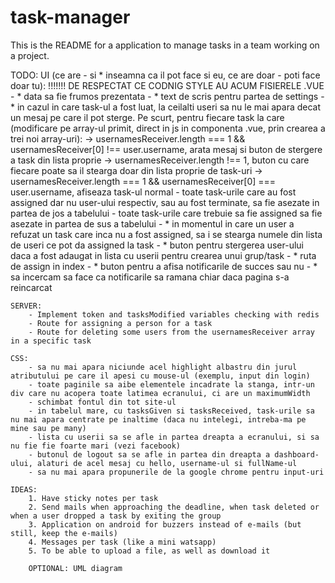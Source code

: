 # task-manager

This is the README for a application to manage tasks in a team working on a project.

TODO: 
	UI (ce are - si * inseamna ca il pot face si eu, ce are doar - poti face doar tu):
	!!!!!!! DE RESPECTAT CE CODNIG STYLE AU ACUM FISIERELE .VUE
		- * data sa fie frumos prezentata
		- * text de scris pentru partea de settings
		- * in cazul in care task-ul a fost luat, la ceilalti useri sa nu le mai apara decat un mesaj pe care il pot sterge. Pe scurt, pentru fiecare task la care (modificare pe array-ul primit, direct in js in componenta .vue, prin crearea a trei noi array-uri):
			-> usernamesReceiver.length === 1 && usernamesReceiver[0] !== user.username, arata mesaj si buton de stergere a task din lista proprie
			-> usernamesReceiver.length !== 1, buton cu care fiecare poate sa il stearga doar din lista proprie de task-uri
			-> usernamesReceiver.length === 1 && usernamesReceiver[0] === user.username, afiseaza task-ul normal
		- toate task-urile care au fost assigned dar nu user-ului respectiv, sau au fost terminate, sa fie asezate in partea de jos a tabelului
		- toate task-urile care trebuie sa fie assigned sa fie asezate in partea de sus a tabelului
		- * in momentul in care un user a refuzat un task care inca nu a fost assigned, sa i se stearga numele din lista de useri ce pot da assigned la task
		- * buton pentru stergerea user-ului daca a fost adaugat in lista cu userii pentru crearea unui grup/task
		- * ruta de assign in index
		- * buton pentru a afisa notificarile de succes sau nu
		- * sa incercam sa face ca notificarile sa ramana chiar daca pagina s-a reincarcat

	SERVER:
		- Implement token and tasksModified variables checking with redis
		- Route for assigning a person for a task
		- Route for deleting some users from the usernamesReceiver array in a specific task

	CSS:
		- sa nu mai apara niciunde acel highlight albastru din jurul atributului pe care il apesi cu mouse-ul (exemplu, input din login)
		- toate paginile sa aibe elementele incadrate la stanga, intr-un div care nu acopera toate latimea ecranului, ci are un maximumWidth
		- schimbat fontul din tot site-ul
		- in tabelul mare, cu tasksGiven si tasksReceived, task-urile sa nu mai apara centrate pe inaltime (daca nu intelegi, intreba-ma pe mine sau pe many)
		- lista cu userii sa se afle in partea dreapta a ecranului, si sa nu fie fie foarte mari (vezi facebook)
		- butonul de logout sa se afle in partea din dreapta a dashboard-ului, alaturi de acel mesaj cu hello, username-ul si fullName-ul
		- sa nu mai apara propunerile de la google chrome pentru input-uri

	IDEAS:
		1. Have sticky notes per task
		2. Send mails when approaching the deadline, when task deleted or when a user dropped a task by exiting the group
		3. Application on android for buzzers instead of e-mails (but still, keep the e-mails)
		4. Messages per task (like a mini watsapp)
		5. To be able to upload a file, as well as download it

		OPTIONAL: UML diagram
